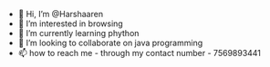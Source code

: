 - 👋 Hi, I’m @Harshaaren
- 👀 I’m interested in browsing
- 🌱 I’m currently learning phython
- 💞️ I’m looking to collaborate on java programming
- 📫 how to reach me - through my contact number - 7569893441

<!---
Harshaaren/Harshaaren is a ✨ special ✨ repository because its `README.md` (this file) appears on your GitHub profile.
You can click the Preview link to take a look at your changes.
--->
